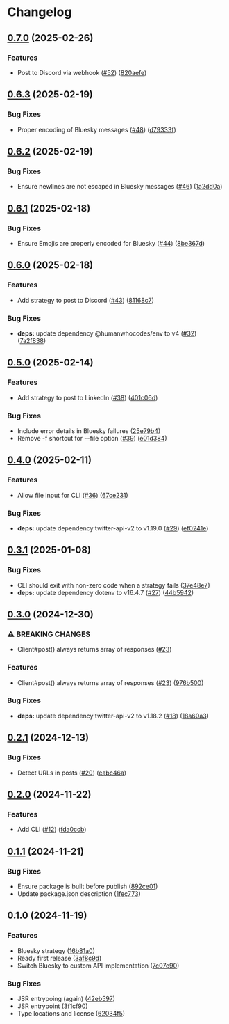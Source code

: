 # Changelog

## [0.7.0](https://github.com/humanwhocodes/crosspost/compare/crosspost-v0.6.3...crosspost-v0.7.0) (2025-02-26)


### Features

* Post to Discord via webhook ([#52](https://github.com/humanwhocodes/crosspost/issues/52)) ([820aefe](https://github.com/humanwhocodes/crosspost/commit/820aefe6ca8e05d64a8ce9be8cab3368c6156e33))

## [0.6.3](https://github.com/humanwhocodes/crosspost/compare/crosspost-v0.6.2...crosspost-v0.6.3) (2025-02-19)


### Bug Fixes

* Proper encoding of Bluesky messages ([#48](https://github.com/humanwhocodes/crosspost/issues/48)) ([d79333f](https://github.com/humanwhocodes/crosspost/commit/d79333fc82f8b2d8be35a6cd17e13c85b67f509f))

## [0.6.2](https://github.com/humanwhocodes/crosspost/compare/crosspost-v0.6.1...crosspost-v0.6.2) (2025-02-19)


### Bug Fixes

* Ensure newlines are not escaped in Bluesky messages ([#46](https://github.com/humanwhocodes/crosspost/issues/46)) ([1a2dd0a](https://github.com/humanwhocodes/crosspost/commit/1a2dd0a2fcfa8c8907b861ce656e540e04721922))

## [0.6.1](https://github.com/humanwhocodes/crosspost/compare/crosspost-v0.6.0...crosspost-v0.6.1) (2025-02-18)


### Bug Fixes

* Ensure Emojis are properly encoded for Bluesky ([#44](https://github.com/humanwhocodes/crosspost/issues/44)) ([8be367d](https://github.com/humanwhocodes/crosspost/commit/8be367d16a18e06e5de7f00338523bd1f32f57a9))

## [0.6.0](https://github.com/humanwhocodes/crosspost/compare/crosspost-v0.5.0...crosspost-v0.6.0) (2025-02-18)


### Features

* Add strategy to post to Discord ([#43](https://github.com/humanwhocodes/crosspost/issues/43)) ([81168c7](https://github.com/humanwhocodes/crosspost/commit/81168c7bab230b55988f1a73f35abdeee7d82c0a))


### Bug Fixes

* **deps:** update dependency @humanwhocodes/env to v4 ([#32](https://github.com/humanwhocodes/crosspost/issues/32)) ([7a2f838](https://github.com/humanwhocodes/crosspost/commit/7a2f83814f5b8e5936e5facd0b0dd3140451f3e4))

## [0.5.0](https://github.com/humanwhocodes/crosspost/compare/crosspost-v0.4.0...crosspost-v0.5.0) (2025-02-14)


### Features

* Add strategy to post to LinkedIn ([#38](https://github.com/humanwhocodes/crosspost/issues/38)) ([401c06d](https://github.com/humanwhocodes/crosspost/commit/401c06df7db13d6447f3765b452b7e2df718eb53))


### Bug Fixes

* Include error details in Bluesky failures ([25e79b4](https://github.com/humanwhocodes/crosspost/commit/25e79b4cfcfe2226636abc4d07f92cea6c245267))
* Remove -f shortcut for --file option ([#39](https://github.com/humanwhocodes/crosspost/issues/39)) ([e01d384](https://github.com/humanwhocodes/crosspost/commit/e01d3846967c77ffc8e33467a460aba9248a6476))

## [0.4.0](https://github.com/humanwhocodes/crosspost/compare/crosspost-v0.3.1...crosspost-v0.4.0) (2025-02-11)


### Features

* Allow file input for CLI ([#36](https://github.com/humanwhocodes/crosspost/issues/36)) ([67ce231](https://github.com/humanwhocodes/crosspost/commit/67ce23187d0a5c064cacc963bf46c39b66e25e60))


### Bug Fixes

* **deps:** update dependency twitter-api-v2 to v1.19.0 ([#29](https://github.com/humanwhocodes/crosspost/issues/29)) ([ef0241e](https://github.com/humanwhocodes/crosspost/commit/ef0241e06063ddd3f902c4cf6f872efcaaca19cb))

## [0.3.1](https://github.com/humanwhocodes/crosspost/compare/crosspost-v0.3.0...crosspost-v0.3.1) (2025-01-08)


### Bug Fixes

* CLI should exit with non-zero code when a strategy fails ([37e48e7](https://github.com/humanwhocodes/crosspost/commit/37e48e7caacda09cc9a5f4bfea9615811ec7c8a7))
* **deps:** update dependency dotenv to v16.4.7 ([#27](https://github.com/humanwhocodes/crosspost/issues/27)) ([44b5942](https://github.com/humanwhocodes/crosspost/commit/44b59420e28606cabb34465ba955afa1ba9c8af7))

## [0.3.0](https://github.com/humanwhocodes/crosspost/compare/crosspost-v0.2.1...crosspost-v0.3.0) (2024-12-30)


### ⚠ BREAKING CHANGES

* Client#post() always returns array of responses ([#23](https://github.com/humanwhocodes/crosspost/issues/23))

### Features

* Client#post() always returns array of responses ([#23](https://github.com/humanwhocodes/crosspost/issues/23)) ([976b500](https://github.com/humanwhocodes/crosspost/commit/976b500e1380de1e943839b86bd800469e0f771e))


### Bug Fixes

* **deps:** update dependency twitter-api-v2 to v1.18.2 ([#18](https://github.com/humanwhocodes/crosspost/issues/18)) ([18a60a3](https://github.com/humanwhocodes/crosspost/commit/18a60a3d1729ad06c59aaa34c00a0082885f8517))

## [0.2.1](https://github.com/humanwhocodes/crosspost/compare/crosspost-v0.2.0...crosspost-v0.2.1) (2024-12-13)


### Bug Fixes

* Detect URLs in posts ([#20](https://github.com/humanwhocodes/crosspost/issues/20)) ([eabc46a](https://github.com/humanwhocodes/crosspost/commit/eabc46a32c451be513cb9ee9d238aa50d2e407e6))

## [0.2.0](https://github.com/humanwhocodes/crosspost/compare/crosspost-v0.1.1...crosspost-v0.2.0) (2024-11-22)


### Features

* Add CLI ([#12](https://github.com/humanwhocodes/crosspost/issues/12)) ([fda0ccb](https://github.com/humanwhocodes/crosspost/commit/fda0ccb4b4dad803f4f4666b2cc212d85129ba9a))

## [0.1.1](https://github.com/humanwhocodes/crosspost/compare/crosspost-v0.1.0...crosspost-v0.1.1) (2024-11-21)


### Bug Fixes

* Ensure package is built before publish ([892ce01](https://github.com/humanwhocodes/crosspost/commit/892ce016966d30829188530104782c7c15478a2b))
* Update package.json description ([1fec773](https://github.com/humanwhocodes/crosspost/commit/1fec77334b8d881c65abdf958abd48fe95045a6e))

## 0.1.0 (2024-11-19)


### Features

* Bluesky strategy ([16b81a0](https://github.com/humanwhocodes/crosspost/commit/16b81a0e44f9e549f002b24c66ab04b984d310f8))
* Ready first release ([3af8c9d](https://github.com/humanwhocodes/crosspost/commit/3af8c9d55fb696e54ec8897d13bf66ee97628165))
* Switch Bluesky to custom API implementation ([7c07e90](https://github.com/humanwhocodes/crosspost/commit/7c07e900368e57668bf7c50112c08ded3e283af3))


### Bug Fixes

* JSR entrypoing (again) ([42eb597](https://github.com/humanwhocodes/crosspost/commit/42eb5976b8231cc4ce40f7c769cb20658259d80a))
* JSR entrypoint ([3f1cf90](https://github.com/humanwhocodes/crosspost/commit/3f1cf905163e7aa24c148ae90bff1f23547961eb))
* Type locations and license ([62034f5](https://github.com/humanwhocodes/crosspost/commit/62034f57d4065fa5f9561e57d862a5875ccc677c))
